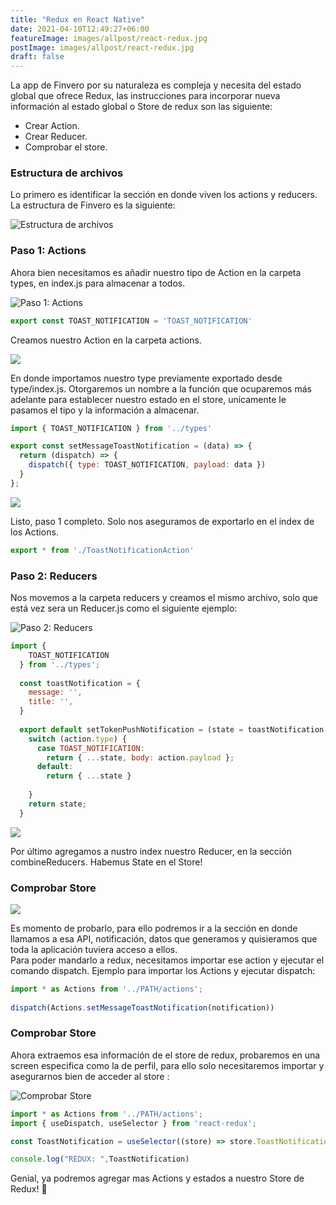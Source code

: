 ```yaml
---
title: "Redux en React Native"
date: 2021-04-10T12:49:27+06:00
featureImage: images/allpost/react-redux.jpg
postImage: images/allpost/react-redux.jpg
draft: false
---
```


La app de Finvero por su naturaleza es compleja y necesita del estado global que ofrece Redux, las instrucciones para incorporar nueva información al estado global o Store de redux son las siguiente:  

- Crear Action.
- Crear Reducer.
- Comprobar el store.

### Estructura de archivos
Lo primero es identificar la sección en donde viven los actions y reducers. La estructura de Finvero es la siguiente: 

![Estructura de archivos](https://i.ibb.co/vHfcSZQ/redux-1.png)

### Paso 1: Actions
Ahora bien necesitamos es añadir nuestro tipo de Action en la carpeta types, en index.js para almacenar a todos.  

![Paso 1: Actions](https://i.ibb.co/kJZM4FJ/redux-2.png)


```javascript
export const TOAST_NOTIFICATION = 'TOAST_NOTIFICATION'
```

Creamos nuestro Action en la carpeta actions.

![](https://i.ibb.co/gPzCnRv/redux-3.png)

En donde importamos nuestro type previamente exportado desde type/index.js. Otorgaremos un nombre a la función que ocuparemos más adelante para establecer nuestro estado en el store, unicamente le pasamos el tipo y la información a almacenar.

```javascript
import { TOAST_NOTIFICATION } from '../types'

export const setMessageToastNotification = (data) => {
  return (dispatch) => {
    dispatch({ type: TOAST_NOTIFICATION, payload: data })
  }
};
```
![](https://i.ibb.co/GTSvMHG/redux-4.png)

Listo, paso 1 completo. Solo nos aseguramos de exportarlo en el index de los Actions.

```javascript
export * from './ToastNotificationAction'
```
### Paso 2: Reducers
Nos movemos a la carpeta reducers y creamos el mismo archivo, solo que está vez sera un Reducer.js como el siguiente ejemplo: 

![Paso 2: Reducers](https://i.ibb.co/Qrv5dmq/redux-5.png)

```javascript
import {
    TOAST_NOTIFICATION
  } from '../types';
  
  const toastNotification = {
    message: '',
    title: '',
  }
  
  export default setTokenPushNotification = (state = toastNotification, action) => {
    switch (action.type) {
      case TOAST_NOTIFICATION:
        return { ...state, body: action.payload };
      default:
        return { ...state }
  
    }
    return state;
  }
```

![](https://i.ibb.co/G3vpCrz/redux-6.png)

Por último agregamos a nustro index nuestro Reducer, en la sección combineReducers. Habemus State en el Store!

### Comprobar Store
![](https://i.ibb.co/rG4yPc5/redux-7.png)

Es momento de probarlo, para ello podremos ir a la sección en donde llamamos a esa API, notificación, datos que generamos y quisieramos que toda la aplicación tuviera acceso a ellos.   
Para poder mandarlo a redux, necesitamos importar ese action y ejecutar el comando dispatch. Ejemplo para importar los Actions y ejecutar dispatch: 

```javascript
import * as Actions from '../PATH/actions';
      
dispatch(Actions.setMessageToastNotification(notification))

```
### Comprobar Store
Ahora extraemos esa información de el store de redux, probaremos en una screen especifica como la de perfil, para ello solo necesitaremos importar y asegurarnos bien de acceder al store : 

![Comprobar Store](https://i.ibb.co/7trbv7f/redux-8.png)

```javascript
import * as Actions from '../PATH/actions';
import { useDispatch, useSelector } from 'react-redux';

const ToastNotification = useSelector((store) => store.ToastNotification.body);

console.log("REDUX: ",ToastNotification)

```

Genial, ya podremos agregar mas Actions y estados a nuestro Store de Redux! 🥳